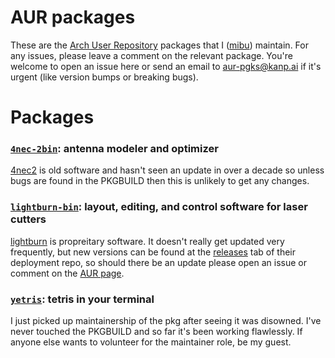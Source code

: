 [aur-user]: https://aur.archlinux.org/account/mibu
[pkg-4nec2-bin]: https://aur.archlinux.org/packages/4nec2-bin
[pkg-lightburn-bin]: https://aur.archlinux.org/packages/lightburn-bin
[pkg-yetris]: https://aur.archlinux.org/packages/yetris

# AUR packages
These are the [Arch User Repository](https://aur.archlinux.org) packages that I ([mibu](aur-user)) maintain.
For any issues, please leave a comment on the relevant package.
You're welcome to open an issue here or send an email to [aur-pgks@kanp.ai](mailto://aur-pkgs@kanp.ai) if it's urgent (like version bumps or breaking bugs).

# Packages
### [`4nec-2bin`][pkg-4nec2-bin]: antenna modeler and optimizer
[4nec2]() is old software and hasn't seen an update in over a decade
so unless bugs are found in the PKGBUILD then this is unlikely to get any changes.

### [`lightburn-bin`][pkg-lightburn-bin]: layout, editing, and control software for laser cutters 
[lightburn](https://lightburnsoftware.com) is propreitary software.
It doesn't really get updated very frequently, but new versions can be found at the
[releases](https://github.com/LightBurnSoftware/deployment/releases)
tab of their deployment repo, so should there be an update please open an issue
or comment on the [AUR page][pkg-lightburn-bin].

### [`yetris`][pkg-yetris]: tetris in your terminal
I just picked up maintainership of the pkg after seeing it was disowned.
I've never touched the PKGBUILD and so far it's been working flawlessly.
If anyone else wants to volunteer for the maintainer role, be my guest.
